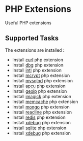 PHP Extensions
==============

Useful PHP extensions

Supported Tasks
-----------------

The extensions are installed :

  - Install [curl](https://php.net/manual/en/book.curl.php) php extension
  - Install [dbg](http://docs.php.net/manual/en/migration56.new-features.php#migration56.new-features.phpdbg) php extension
  - Install [intl](http://php.net/manual/en/book.intl.php) php extension
  - Install [mcrypt](http://php.net/manual/en/book.mcrypt.php) php extension
  - Install [mysqlnd](http://php.net/manual/en/book.mysqlnd.php) php extension
  - Install [apcu](https://github.com/krakjoe/apcu) php extension
  - Install [geoip](http://php.net/manual/en/book.geoip.php) php extension
  - Install [imagick](http://php.net/manual/en/book.imagick.php) php extension
  - Install [memcache](http://php.net/manual/en/book.memcached.php) php extension
  - Install [mongo](http://php.net/manual/en/book.mongo.php) php extension
  - Install [readline](http://php.net/manual/en/book.readline.php) php extension
  - Install [redis](http://pecl.php.net/package/redis) php extension
  - Install [xdebug](http://xdebug.org/) php extension
  - Install [sqlite](https://www.sqlite.org/) php extension
  - Install [xdebug](http://www.xdebug.org/) php extension
